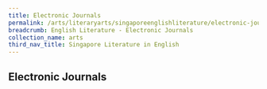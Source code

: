 ```yaml
---
title: Electronic Journals
permalink: /arts/literaryarts/singaporeenglishliterature/electronic-journals
breadcrumb: English Literature - Electronic Journals
collection_name: arts
third_nav_title: Singapore Literature in English 
---
```


## **Electronic Journals**
